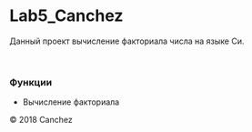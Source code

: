 # Lab5_Canchez

<p>Данный проект вычисление факториала числа на языке Си.</p>

<br>

<h3>Функции</h3>

<ul>
  <li>Вычисление факториала</li>
</ul>

<p>&copy; 2018 Canchez</p>
  
